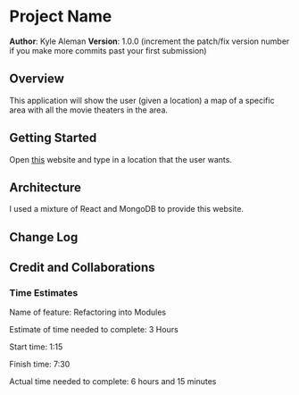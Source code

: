 # Project Name

**Author**: Kyle Aleman
**Version**: 1.0.0 (increment the patch/fix version number if you make more commits past your first submission)

## Overview

This application will show the user (given a location) a map of a specific area with all the movie theaters in the area.

## Getting Started

Open [this]() website and type in a location that the user wants.

## Architecture

I used a mixture of React and MongoDB to provide this website.

## Change Log
<!-- Use this area to document the iterative changes made to your application as each feature is successfully implemented. Use time stamps. Here's an example:

01-01-2001 4:59pm - Application now has a fully-functional express server, with a GET route for the location resource. -->

## Credit and Collaborations
<!-- Give credit (and a link) to other people or resources that helped you build this application. -->


<!-- ------------------------------------------------------------------------------------------------------------------ -->
### Time Estimates

Name of feature: Refactoring into Modules

Estimate of time needed to complete: 3 Hours

Start time: 1:15

Finish time: 7:30

Actual time needed to complete: 6 hours and 15 minutes
<!-- ------------------------------------------------------------------------------------------------------------------ -->
